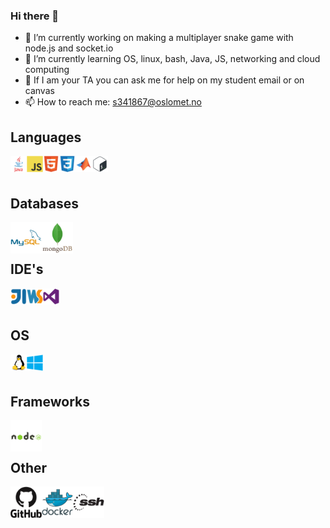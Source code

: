 ### Hi there 👋

<!--
**myherik/myherik** is a ✨ _special_ ✨ repository because its `README.md` (this file) appears on your GitHub profile.


- 🌱 I’m currently learning
- 👯 I’m looking to collaborate on ...
- 🤔 I’m looking for help with ...
- 💬 Ask me about ...
- 📫 How to reach me: ...
- 😄 Pronouns: ...
- ⚡ Fun fact: ...
-->

- 🔭 I’m currently working on making a multiplayer snake game with node.js and socket.io
- 🌱 I’m currently learning OS, linux, bash, Java, JS, networking and cloud computing
- 💬 If I am your TA you can ask me for help on my student email or on canvas
- 📫 How to reach me: s341867@oslomet.no
<!--
[![Eriks GitHub stats](https://github-readme-stats.vercel.app/api?username=myherik&theme=synthwave&show_icons=true&count_private=true)](https://github.com/anuraghazra/github-readme-stats)
[![Top Langs](https://github-readme-stats.vercel.app/api/top-langs/?username=myherik&theme=synthwave&langs_count=20)](https://github.com/anuraghazra/github-readme-stats)
CARDS COMMENTED OUT ABOVE -->

## Languages
<a href="#">
<img src="https://raw.githubusercontent.com/devicons/devicon/master/icons/java/java-original-wordmark.svg" align="left" alt="Java" width="26px" />
</a>
<a href="#">
<img src="https://raw.githubusercontent.com/devicons/devicon/master/icons/javascript/javascript-original.svg" align="left" alt="Javascript" width="26px" />
</a>
<a href="#">
<img src="https://raw.githubusercontent.com/devicons/devicon/master/icons/html5/html5-original.svg" align="left" alt="HTML" width="26px" />
</a>
<a href="#">
<img src="https://raw.githubusercontent.com/devicons/devicon/master/icons/css3/css3-original.svg" align="left" alt="CSS" width="26px" />
</a>
<a href="#">
<img src="https://raw.githubusercontent.com/devicons/devicon/master/icons/matlab/matlab-original.svg" align="left" alt="Matlab" width="26px" />
</a>
<a href="#">
<img src="https://github.com/devicons/devicon/blob/master/icons/bash/bash-original.svg" alt="bash" width="26" align="left"/>
</a>

<br><br>

## Databases

<a href="#">
<img src="https://raw.githubusercontent.com/devicons/devicon/master/icons/mysql/mysql-original-wordmark.svg" alt="mysql" width="50" align="left"/>
</a>
<a href="#">
<img src="https://raw.githubusercontent.com/devicons/devicon/master/icons/mongodb/mongodb-original-wordmark.svg" alt="mongodb" width="50" align="left"/>
</a>

<br><br>

## IDE's

<a href="#">
<img src="https://github.com/devicons/devicon/blob/master/icons/intellij/intellij-original.svg" alt="intellij" width="26" align="left"/>
</a>
<a href="#">
<img src="https://github.com/devicons/devicon/blob/master/icons/webstorm/webstorm-original.svg" alt="webstorm" width="26" align="left"/>
</a>
<a href="#">
<img src="https://github.com/devicons/devicon/blob/master/icons/visualstudio/visualstudio-plain.svg" alt="vs" width="26" align="left"/>
</a>

<br><br>

## OS

<a href="#">
<img src="https://github.com/devicons/devicon/blob/master/icons/linux/linux-original.svg" alt="linux" width="26" align="left"/>
</a>
<a href="#">
<img src="https://github.com/devicons/devicon/blob/master/icons/windows8/windows8-original.svg" alt="windows" width="26" align="left"/>
</a>

<br><br>

## Frameworks

<a href="#">
<img src="https://github.com/devicons/devicon/blob/master/icons/nodejs/nodejs-original-wordmark.svg" alt="node.js" width="50" align="left"/>
</a>

<br><br>

## Other

<a href="#">
<img src="https://github.com/devicons/devicon/blob/master/icons/github/github-original-wordmark.svg" alt="github" width="50" align="left"/>
</a>
<a href="#">
<img src="https://github.com/devicons/devicon/blob/master/icons/docker/docker-original-wordmark.svg" alt="docker" width="50" align="left"/>
</a>
<a href="#">
<img src="https://github.com/devicons/devicon/blob/master/icons/ssh/ssh-original-wordmark.svg" alt="ssh" width="50" align="left"/>
</a>



